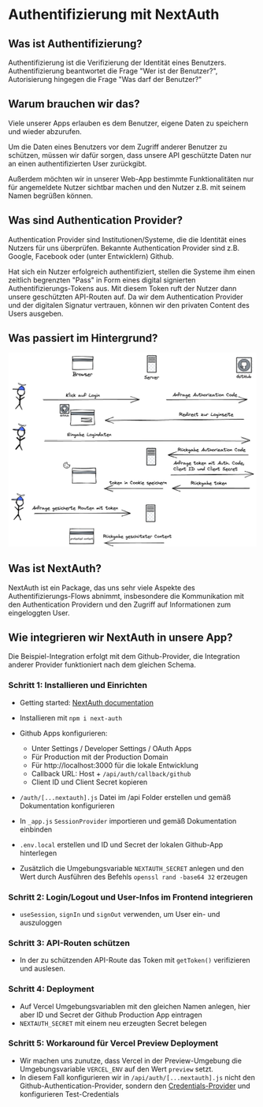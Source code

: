 # Authentifizierung mit NextAuth

## Was ist Authentifizierung?

Authentifizierung ist die Verifizierung der Identität eines Benutzers.
Authentifizierung beantwortet die Frage "Wer ist der Benutzer?", Autorisierung
hingegen die Frage "Was darf der Benutzer?"

## Warum brauchen wir das?

Viele unserer Apps erlauben es dem Benutzer, eigene Daten zu speichern und
wieder abzurufen.

Um die Daten eines Benutzers vor dem Zugriff anderer Benutzer zu schützen,
müssen wir dafür sorgen, dass unsere API geschützte Daten nur an einen
authentifizierten User zurückgibt.

Außerdem möchten wir in unserer Web-App bestimmte Funktionalitäten nur für
angemeldete Nutzer sichtbar machen und den Nutzer z.B. mit seinem Namen begrüßen
können.

## Was sind Authentication Provider?

Authentication Provider sind Institutionen/Systeme, die die Identität eines
Nutzers für uns überprüfen. Bekannte Authentication Provider sind z.B. Google,
Facebook oder (unter Entwicklern) Github.

Hat sich ein Nutzer erfolgreich authentifiziert, stellen die Systeme ihm einen
zeitlich begrenzten "Pass" in Form eines digital signierten
Authentifizierungs-Tokens aus. Mit diesem Token ruft der Nutzer dann unsere
geschützten API-Routen auf. Da wir dem Authentication Provider und der digitalen
Signatur vertrauen, können wir den privaten Content des Users ausgeben.

## Was passiert im Hintergrund?

![Auth Flow Image](_data/auth-flow.png)

## Was ist NextAuth?

NextAuth ist ein Package, das uns sehr viele Aspekte des
Authentifizierungs-Flows abnimmt, insbesondere die Kommunikation mit den
Authentication Providern und den Zugriff auf Informationen zum eingeloggten
User.

## Wie integrieren wir NextAuth in unsere App?

Die Beispiel-Integration erfolgt mit dem Github-Provider, die Integration
anderer Provider funktioniert nach dem gleichen Schema.

### Schritt 1: Installieren und Einrichten

- Getting started:
  [NextAuth documentation](https://next-auth.js.org/getting-started/example)
- Installieren mit `npm i next-auth`
- Github Apps konfigurieren:

  - Unter Settings / Developer Settings / OAuth Apps
  - Für Production mit der Production Domain
  - Für http://localhost:3000 für die lokale Entwicklung
  - Callback URL: Host + `/api/auth/callback/github`
  - Client ID und Client Secret kopieren

- `/auth/[...nextauth].js` Datei im /api Folder erstellen und gemäß
  Dokumentation konfigurieren
- In `_app.js` `SessionProvider` importieren und gemäß Dokumentation einbinden
- `.env.local` erstellen und ID und Secret der lokalen Github-App hinterlegen
- Zusätzlich die Umgebungsvariable `NEXTAUTH_SECRET` anlegen und den Wert durch
  Ausführen des Befehls `openssl rand -base64 32` erzeugen

### Schritt 2: Login/Logout und User-Infos im Frontend integrieren

- `useSession`, `signIn` und `signOut` verwenden, um User ein- und auszuloggen

### Schritt 3: API-Routen schützen

- In der zu schützenden API-Route das Token mit `getToken()` verifizieren und
  auslesen.

### Schritt 4: Deployment

- Auf Vercel Umgebungsvariablen mit den gleichen Namen anlegen, hier aber ID und
  Secret der Github Production App eintragen
- `NEXTAUTH_SECRET` mit einem neu erzeugten Secret belegen

### Schritt 5: Workaround für Vercel Preview Deployment

- Wir machen uns zunutze, dass Vercel in der Preview-Umgebung die
  Umgebungsvariable `VERCEL_ENV` auf den Wert `preview` setzt.
- In diesem Fall konfigurieren wir in `/api/auth/[...nextauth].js` nicht den
  Github-Authentication-Provider, sondern den
  [Credentials-Provider](https://next-auth.js.org/providers/credentials) und
  konfigurieren Test-Credentials
